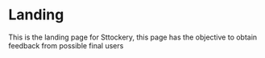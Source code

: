 # Landing
This is the landing page for Sttockery, this page has the objective to obtain feedback from possible final users
